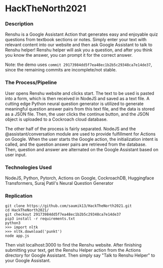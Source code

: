# HackTheNorth2021

### Description

Renshu is a Google Assistant Action that generates easy and enjoyable quiz questions from textbook sections or notes. Simply enter your text with relevant content into our website and then ask Google Assistant to talk to Renshu helper! Renshu helper will ask you a question, and after you think you know the answer, you can prompt it for the correct answer.

Note: the demo uses `commit 29173984dd5f7ea48ec1b2b5c29348ca7e14de37`, since the remaining commits are incomplete/not stable.

### The Process/Pipeline
User opens Renshu website and clicks start. The text to be used is pasted into a form, which is then received in NodeJS and saved as a text file. A cutting edge Python neural question generator is utilized to generate meaningful question answer pairs from this text file, and the data is stored as a JSON file. Then, the user clicks the continue button, and the JSON object is uploaded to a Cockroach cloud database.

The other half of the process is fairly separated. NodeJS and the @assistant/conversation module are used to provide fulfillment for Actions on Google. When the user starts the Google action, the initialization intent is called, and the question answer pairs are retrieved from the database. Then, question and answer are alternated on the Google Assistant based on user input.

### Technologies Used

NodeJS, Python, Pytorch, Actions on Google, CockroachDB, Huggingface Transformers, Suraj Patil's Neural Question Generator

### Replication

```shell
git clone https://github.com/saumik13/HackTheNorth2021.git
cd HackTheNorth2021/
git checkout 29173984dd5f7ea48ec1b2b5c29348ca7e14de37
pip3 install -r requirements.txt
python3
>>> import nltk
>>> nltk.download('punkt')
node app.js
```
Then visit localhost:3000 to find the Renshu website. After finishing submitting your text, get the Renshu Helper action from the Actions directory for Google Assistant. Then simply say "Talk to Renshu Helper" to your Google Assistant.
